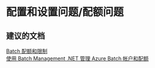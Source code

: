 <properties
    pageTitle="配置和设置问题/配额问题"
    description="配置和设置问题/配额问题"
    service="microsoft.batch"
    resource="batchaccounts"
    authors="aashu"
    displayOrder=""
    selfHelpType="generic"
    supportTopicIds="32392795"
    resourceTags=""
    productPesIds="15614"
    cloudEnvironments="public"
/>


# 配置和设置问题/配额问题

## **建议的文档**
[Batch 配额和限制](https://azure.microsoft.com/en-gb/documentation/articles/batch-quota-limit/)<br>
[使用 Batch Management .NET 管理 Azure Batch 帐户和配额](https://azure.microsoft.com/documentation/articles/batch-management-dotnet/)



<!--HONumber=Jul16_HO4-->


